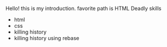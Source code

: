 Hello! this is my introduction.
favorite path is HTML
Deadly skills
* html
* css
* killing history 
* killing history using rebase
